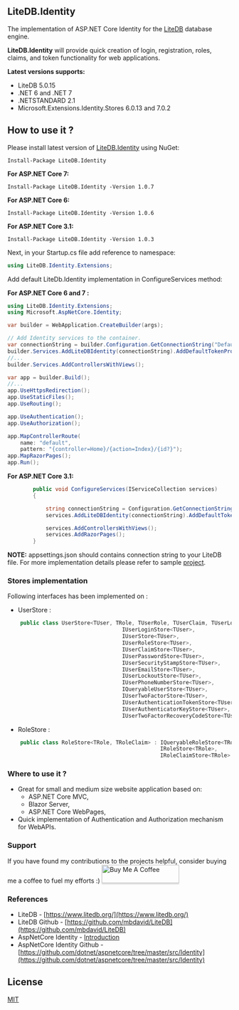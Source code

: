 ## LiteDB.Identity

The implementation of ASP.NET Core Identity for the [LiteDB](https://github.com/mbdavid/LiteDB) database engine.

__LiteDB.Identity__ will provide quick creation of login, registration, roles, claims, and token functionality for web applications.

__Latest versions supports:__ 
* LiteDB 5.0.15
* .NET 6 and .NET 7
* .NETSTANDARD 2.1
* Microsoft.Extensions.Identity.Stores 6.0.13 and 7.0.2

## How to use it ?
Please install latest version of [LiteDB.Identity](https://www.nuget.org/packages/LiteDB.Identity/) using NuGet: 
```
Install-Package LiteDB.Identity
```
__For ASP.NET Core 7:__
```
Install-Package LiteDB.Identity -Version 1.0.7
```
__For ASP.NET Core 6:__
```
Install-Package LiteDB.Identity -Version 1.0.6
```
__For ASP.NET Core 3.1:__
```
Install-Package LiteDB.Identity -Version 1.0.3
```

Next, in your Startup.cs file add reference to namespace:
	
```csharp
using LiteDB.Identity.Extensions;
```

Add default LiteDb.Identity implementation in ConfigureServices method:

__For ASP.NET Core 6 and 7 :__
```csharp
using LiteDB.Identity.Extensions;
using Microsoft.AspNetCore.Identity;

var builder = WebApplication.CreateBuilder(args);

// Add Identity services to the container.
var connectionString = builder.Configuration.GetConnectionString("DefaultConnection");
builder.Services.AddLiteDBIdentity(connectionString).AddDefaultTokenProviders().AddDefaultUI();
//...
builder.Services.AddControllersWithViews();

var app = builder.Build();
//...
app.UseHttpsRedirection();
app.UseStaticFiles();
app.UseRouting();

app.UseAuthentication();
app.UseAuthorization();

app.MapControllerRoute(
    name: "default",
    pattern: "{controller=Home}/{action=Index}/{id?}");
app.MapRazorPages();
app.Run();
```

__For ASP.NET Core 3.1:__
```csharp
        public void ConfigureServices(IServiceCollection services)
        {

            string connectionString = Configuration.GetConnectionString("IdentityLiteDB");
            services.AddLiteDBIdentity(connectionString).AddDefaultTokenProviders().AddDefaultUI();

            services.AddControllersWithViews();
            services.AddRazorPages();
        }
```

__NOTE:__ appsettings.json should contains connection string to your LiteDB file.
For more implementation details please refer to sample [project](https://github.com/quicksln/LiteDB.Identity/tree/master/sample/LiteDB.Identity.Sample).

### Stores implementation

Following interfaces has been implemented on :
- UserStore :
```csharp
    public class UserStore<TUser, TRole, TUserRole, TUserClaim, TUserLogin, TUserToken> : 
                                    IUserLoginStore<TUser>, 
                                    IUserStore<TUser>,
                                    IUserRoleStore<TUser>,
                                    IUserClaimStore<TUser>, 
                                    IUserPasswordStore<TUser>, 
                                    IUserSecurityStampStore<TUser>, 
                                    IUserEmailStore<TUser>, 
                                    IUserLockoutStore<TUser>, 
                                    IUserPhoneNumberStore<TUser>, 
                                    IQueryableUserStore<TUser>, 
                                    IUserTwoFactorStore<TUser>,
                                    IUserAuthenticationTokenStore<TUser>,
                                    IUserAuthenticatorKeyStore<TUser>,
                                    IUserTwoFactorRecoveryCodeStore<TUser>
```
- RoleStore :
```csharp
    public class RoleStore<TRole, TRoleClaim> : IQueryableRoleStore<TRole>, 
                                                IRoleStore<TRole>, 
                                                IRoleClaimStore<TRole>
```

### Where to use it ?
- Great for small and medium size website application based on:
    - ASP.NET Core MVC,
    - Blazor Server,
    - ASP.NET Core WebPages,
- Quick implementation of Authentication and Authorization mechanism for WebAPIs.

### Support

If you have found my contributions to the projects helpful, consider buying me a coffee to fuel my efforts :)
<a href="https://www.buymeacoffee.com/quicksln" target="_blank"><img src="https://www.buymeacoffee.com/assets/img/custom_images/orange_img.png" alt="Buy Me A Coffee" style="height: 41px !important;width: 174px !important;box-shadow: 0px 3px 2px 0px rgba(190, 190, 190, 0.5) !important;-webkit-box-shadow: 0px 3px 2px 0px rgba(190, 190, 190, 0.5) !important;" ></a>

### References
- LiteDB - [https://www.litedb.org/](https://www.litedb.org/)
- LiteDB Github - [https://github.com/mbdavid/LiteDB](https://github.com/mbdavid/LiteDB)
- AspNetCore Identity - [Introduction](https://docs.microsoft.com/en-us/aspnet/core/security/authentication/identity?view=aspnetcore-3.1&tabs=visual-studio)
- AspNetCore Identity Github - [https://github.com/dotnet/aspnetcore/tree/master/src/Identity](https://github.com/dotnet/aspnetcore/tree/master/src/Identity)

## License

[MIT](http://opensource.org/licenses/MIT)


